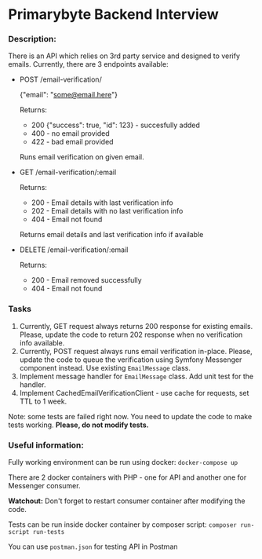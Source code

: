 # Primarybyte Backend Interview

### Description:

There is an API which relies on 3rd party service and designed to verify emails.
Currently, there are 3 endpoints available:
- POST /email-verification/

  {"email": "some@email.here"}

  Returns:
    - 200 {"success": true, "id": 123} - succesfully added
    - 400 - no email provided
    - 422 - bad email provided
  
  Runs email verification on given email.


- GET /email-verification/:email

  Returns:
    - 200 - Email details with last verification info
    - 202 - Email details with no last verification info
    - 404 - Email not found
    
  Returns email details and last verification info if available


- DELETE /email-verification/:email

  Returns:
    - 200 - Email removed successfully
    - 404 - Email not found

### Tasks

1) Currently, GET request always returns 200 response for existing emails. 
Please, update the code to return 202 response when no verification info available.
2) Currently, POST request always runs email verification in-place. 
Please, update the code to queue the verification using Symfony Messenger component instead. 
Use existing `EmailMessage` class.
3) Implement message handler for `EmailMessage` class. Add unit test for the handler.
4) Implement CachedEmailVerificationClient - use cache for requests, set TTL to 1 week.

Note: some tests are failed right now. You need to update the code to make tests working. **Please, do not modify tests.**

### Useful information:

Fully working environment can be run using docker:
```docker-compose up```

There are 2 docker containers with PHP - one for API and another one for Messenger consumer.

**Watchout:** Don't forget to restart consumer container after modifying the code.

Tests can be run inside docker container by composer script: ```composer run-script run-tests```

You can use `postman.json` for testing API in Postman
